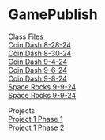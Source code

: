 # GamePublish  
Class Files  
[Coin Dash 8-28-24](https://wcu-cs-cooperlab.github.io/demo-games-kimels32/player_scene/)  
[Coin Dash 8-30-24](https://wcu-cs-cooperlab.github.io/demo-games-kimels32/player_scene_8-30-24)  
[Coin Dash 9-4-24](https://wcu-cs-cooperlab.github.io/demo-games-kimels32/main_9-4-24)  
[Coin Dash 9-6-24](https://wcu-cs-cooperlab.github.io/demo-games-kimels32/main_9-6-24)   
[Coin Dash 9-8-24](https://wcu-cs-cooperlab.github.io/demo-games-kimels32/main_9-8-24)   
[Space Rocks 9-9-24](https://wcu-cs-cooperlab.github.io/demo-games-kimels32/Space_Rocks_9-9-24)   
[Space Rocks 9-9-24](https://wcu-cs-cooperlab.github.io/demo-games-kimels32/Space_Rocks_9-11-24) 

Projects  
[Project 1 Phase 1]()  
[Project 1 Phase 2]()  
